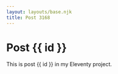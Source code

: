 ```yaml
---
layout: layouts/base.njk
title: Post 3168
---
```


# Post {{ id }}

This is post {{ id }} in my Eleventy project.
